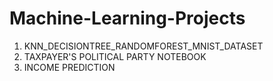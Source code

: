 # Machine-Learning-Projects
1. KNN_DECISIONTREE_RANDOMFOREST_MNIST_DATASET
2. TAXPAYER'S POLITICAL PARTY NOTEBOOK
3. INCOME PREDICTION 
